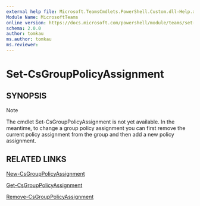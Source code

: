 ```yaml
---
external help file: Microsoft.TeamsCmdlets.PowerShell.Custom.dll-Help.xml
Module Name: MicrosoftTeams
online version: https://docs.microsoft.com/powershell/module/teams/set-csgrouppolicyassignment
schema: 2.0.0
author: tomkau
ms.author: tomkau
ms.reviewer:
---
```


# Set-CsGroupPolicyAssignment

## SYNOPSIS

> [!NOTE]
> The cmdlet Set-CsGroupPolicyAssignment is not yet available. In the meantime, to change a group policy assignment you can first remove the current policy assignment from the group and then add a new policy assignment.


## RELATED LINKS

[New-CsGroupPolicyAssignment](New-CsGroupPolicyAssignment.md)

[Get-CsGroupPolicyAssignment](Get-CsGroupPolicyAssignment.md)

[Remove-CsGroupPolicyAssignment](Remove-CsGroupPolicyAssignment.md)
